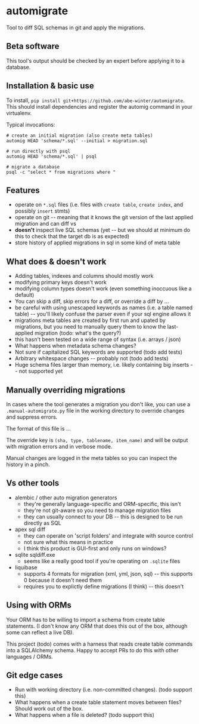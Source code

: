 # automigrate

Tool to diff SQL schemas in git and apply the migrations.

## Beta software

This tool's output should be checked by an expert before applying it to a database.

## Installation & basic use

To install, `pip install git+https://github.com/abe-winter/automigrate`. This should install dependencies and register the automig command in your virtualenv.

Typical invocations:

```
# create an initial migration (also create meta tables)
automig HEAD 'schema/*.sql' --initial > migration.sql

# run directly with psql
automig HEAD 'schema/*.sql' | psql

# migrate a database
psql -c "select * from migrations where "
```

## Features

* operate on `*.sql` files (i.e. files with `create table`, `create index`, and possibly `insert` stmts) 
* operate on git -- meaning that it knows the git version of the last applied migration and can diff vs 
* **doesn't** inspect live SQL schemas (yet -- but we should at minimum do this to check that the target db is as expected)
* store history of applied migrations in sql in some kind of meta table

## What does & doesn't work

* Adding tables, indexes and columns should mostly work
* modifying primary keys doesn't work
* modifying column types doesn't work (even something inoccuous like a default)
* You can skip a diff, skip errors for a diff, or override a diff by ...
* be careful with using unescaped keywords as names (i.e. a table named table) -- you'll likely confuse the parser even if your sql engine allows it
* migrations meta tables are created by first run and upated by migrations, but you need to manually query them to know the last-applied migration (todo: what's the query?)
* this hasn't been tested on a wide range of syntax (i.e. arrays / json)
* What happens when metadata schema changes?
* Not sure if capitalized SQL keywords are supported (todo add tests)
* Arbitrary whitespace changes -- probably not (todo add tests)
* Huge schema files larger than memory, i.e. likely containing big inserts -- not supported yet

## Manually overriding migrations

In cases where the tool generates a migration you don't like, you can use a `.manual-automigrate.py` file in the working directory to override changes and suppress errors.

The format of this file is ...

The override key is `(sha, type, tablename, item_name)` and will be output with migration errors and in verbose mode.

Manual changes are logged in the meta tables so you can inspect the history in a pinch.

## Vs other tools

* alembic / other auto migration generators
	- they're generally language-specific and ORM-specific, this isn't
	- they're not git-aware so you need to manage migration files
	- they can usually connect to your DB -- this is designed to be run directly as SQL
* apex sql diff
	- they can operate on 'script folders' and integrate with source control
	- not sure what this means in practice
	- I think this product is GUI-first and only runs on windows?
* sqlite sqldiff.exe
	- seems like a really good tool if you're operating on `.sqlite` files
* liquibase
	- supports 4 formats for migration (xml, yml, json, sql) -- this supports 0 because it doesn't need them
	- requires you to explictly define migrations (I think) -- this doesn't

## Using with ORMs

Your ORM has to be willing to import a schema from create table statements. (I don't know any ORM that does this out of the box, although some can reflect a live DB).

This project (todo) comes with a harness that reads create table commands into a SQLAlchemy schema. Happy to accept PRs to do this with other languages / ORMs.

## Git edge cases

* Run with working directory (i.e. non-committed changes). (todo support this)
* What happens when a create table statement moves between files? Should work out of the box.
* What happens when a file is deleted? (todo support this)
